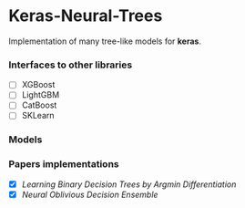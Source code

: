 # Keras-Neural-Trees

Implementation of many tree-like models for **keras**.



### Interfaces to other libraries

- [ ] XGBoost
- [ ] LightGBM
- [ ] CatBoost
- [ ] SKLearn

### Models

### Papers implementations

- [x] *Learning Binary Decision Trees by Argmin Differentiation*
- [x] *Neural Oblivious Decision Ensemble*
